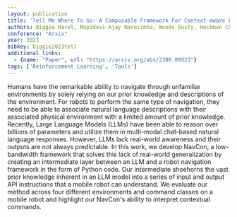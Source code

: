```yaml
---
layout: publication
title: 'Tell Me Where To Go: A Composable Framework For Context-aware Embodied Robot Navigation'
authors: Biggie Harel, Mopidevi Ajay Narasimha, Woods Dusty, Heckman Christoffer
conference: "Arxiv"
year: 2023
bibkey: biggie2023tell
additional_links:
  - {name: "Paper", url: "https://arxiv.org/abs/2306.09523"}
tags: ['Reinforcement Learning', 'Tools']
---
```

Humans have the remarkable ability to navigate through unfamiliar
environments by solely relying on our prior knowledge and descriptions of the
environment. For robots to perform the same type of navigation, they need to be
able to associate natural language descriptions with their associated physical
environment with a limited amount of prior knowledge. Recently, Large Language
Models (LLMs) have been able to reason over billions of parameters and utilize
them in multi-modal chat-based natural language responses. However, LLMs lack
real-world awareness and their outputs are not always predictable. In this
work, we develop NavCon, a low-bandwidth framework that solves this lack of
real-world generalization by creating an intermediate layer between an LLM and
a robot navigation framework in the form of Python code. Our intermediate
shoehorns the vast prior knowledge inherent in an LLM model into a series of
input and output API instructions that a mobile robot can understand. We
evaluate our method across four different environments and command classes on a
mobile robot and highlight our NavCon's ability to interpret contextual
commands.
